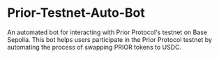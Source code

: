 # Prior-Testnet-Auto-Bot
An automated bot for interacting with Prior Protocol's testnet on Base Sepolia. This bot helps users participate in the Prior Protocol testnet by automating the process of swapping PRIOR tokens to USDC.
